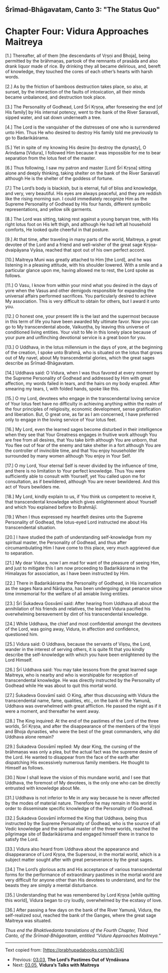 <!-- zkid: 2021-03-07_1101 -->

## Śrīmad-Bhāgavatam, Canto 3: "The Status Quo" 
# Chapter Four: Vidura Approaches Maitreya

[1.] Thereafter, all of them [the descendants of Vṛṣṇi and Bhoja], being permitted by the brāhmaṇas, partook of the remnants of prasāda and also drank liquor made of rice. By drinking they all became delirious, and, bereft of knowledge, they touched the cores of each other’s hearts with harsh words.

[2.] As by the friction of bamboos destruction takes place, so also, at sunset, by the interaction of the faults of intoxication, all their minds became unbalanced, and destruction took place.

[3.] The Personality of Godhead, Lord Śrī Kṛṣṇa, after foreseeing the end [of His family] by His internal potency, went to the bank of the River Sarasvatī, sipped water, and sat down underneath a tree.

[4.] The Lord is the vanquisher of the distresses of one who is surrendered unto Him. Thus He who desired to destroy His family told me previously to go to Badarikāśrama.

[5.] Yet in spite of my knowing His desire [to destroy the dynasty], O Arindama [Vidura], I followed Him because it was impossible for me to bear separation from the lotus feet of the master.

[6.] Thus following, I saw my patron and master [Lord Śrī Kṛṣṇa] sitting alone and deeply thinking, taking shelter on the bank of the River Sarasvatī although He is the shelter of the goddess of fortune.

[7.] The Lord’s body is blackish, but is eternal, full of bliss and knowledge, and very, very beautiful. His eyes are always peaceful, and they are reddish like the rising morning sun. I could immediately recognize Him as the Supreme Personality of Godhead by His four hands, different symbolic representations, and yellow silk garments.

[8.] The Lord was sitting, taking rest against a young banyan tree, with His right lotus foot on His left thigh, and although He had left all household comforts, He looked quite cheerful in that posture.

[9.] At that time, after traveling in many parts of the world, Maitreya, a great devotee of the Lord and a friend and well-wisher of the great sage Kṛṣṇa-dvaipāyana Vyāsa, reached that spot out of his own perfect accord.

[10.] Maitreya Muni was greatly attached to Him [the Lord], and he was listening in a pleasing attitude, with his shoulder lowered. With a smile and a particular glance upon me, having allowed me to rest, the Lord spoke as follows.

[11.] O Vasu, I know from within your mind what you desired in the days of yore when the Vasus and other demigods responsible for expanding the universal affairs performed sacrifices. You particularly desired to achieve My association. This is very difficult to obtain for others, but I award it unto you.

[12.] O honest one, your present life is the last and the supermost because in this term of life you have been awarded My ultimate favor. Now you can go to My transcendental abode, Vaikuṇṭha, by leaving this universe of conditioned living entities. Your visit to Me in this lonely place because of your pure and unflinching devotional service is a great boon for you.

[13.] O Uddhava, in the lotus millennium in the days of yore, at the beginning of the creation, I spoke unto Brahmā, who is situated on the lotus that grows out of My navel, about My transcendental glories, which the great sages describe as Śrīmad-Bhāgavatam.

[14.] Uddhava said: O Vidura, when I was thus favored at every moment by the Supreme Personality of Godhead and addressed by Him with great affection, my words failed in tears, and the hairs on my body erupted. After smearing my tears, I, with folded hands, spoke like this.

[15.] O my Lord, devotees who engage in the transcendental loving service of Your lotus feet have no difficulty in achieving anything within the realm of the four principles of religiosity, economic development, sense gratification and liberation. But, O great one, as far as I am concerned, I have preferred only to engage in the loving service of Your lotus feet.

[16.] My Lord, even the learned sages become disturbed in their intelligence when they see that Your Greatness engages in fruitive work although You are free from all desires, that You take birth although You are unborn, that You flee out of fear of the enemy and take shelter in a fort although You are the controller of invincible time, and that You enjoy householder life surrounded by many women although You enjoy in Your Self.

[17.] O my Lord, Your eternal Self is never divided by the influence of time, and there is no limitation to Your perfect knowledge. Thus You were sufficiently able to consult with Yourself, yet You called upon me for consultation, as if bewildered, although You are never bewildered. And this act of Yours bewilders me.

[18.] My Lord, kindly explain to us, if You think us competent to receive it, that transcendental knowledge which gives enlightenment about Yourself and which You explained before to Brahmājī.

[19.] When I thus expressed my heartfelt desires unto the Supreme Personality of Godhead, the lotus-eyed Lord instructed me about His transcendental situation.

[20.] I have studied the path of understanding self-knowledge from my spiritual master, the Personality of Godhead, and thus after circumambulating Him I have come to this place, very much aggrieved due to separation.

[21.] My dear Vidura, now I am mad for want of the pleasure of seeing Him, and just to mitigate this I am now proceeding to Badarikāśrama in the Himalayas for association, as I have been instructed by Him.

[22.] There in Badarikāśrama the Personality of Godhead, in His incarnation as the sages Nara and Nārāyaṇa, has been undergoing great penance since time immemorial for the welfare of all amiable living entities.

[23.] Śrī Śukadeva Gosvāmī said: After hearing from Uddhava all about the annihilation of his friends and relatives, the learned Vidura pacified his overwhelming bereavement by dint of his transcendental knowledge.

[24.] While Uddhava, the chief and most confidential amongst the devotees of the Lord, was going away, Vidura, in affection and confidence, questioned him.

[25.] Vidura said: O Uddhava, because the servants of Viṣṇu, the Lord, wander in the interest of serving others, it is quite fit that you kindly describe the self-knowledge with which you have been enlightened by the Lord Himself.

[26.] Śrī Uddhava said: You may take lessons from the great learned sage Maitreya, who is nearby and who is worshipable for reception of transcendental knowledge. He was directly instructed by the Personality of Godhead while He was about to quit this mortal world.

[27.] Śukadeva Gosvāmī said: O King, after thus discussing with Vidura the transcendental name, fame, qualities, etc., on the bank of the Yamunā, Uddhava was overwhelmed with great affliction. He passed the night as if it were a moment, and thereafter he went away.

[28.] The King inquired: At the end of the pastimes of the Lord of the three worlds, Śrī Kṛṣṇa, and after the disappearance of the members of the Vṛṣṇi and Bhoja dynasties, who were the best of the great commanders, why did Uddhava alone remain?

[29.] Śukadeva Gosvāmī replied: My dear King, the cursing of the brāhmaṇas was only a plea, but the actual fact was the supreme desire of the Lord. He wanted to disappear from the face of the earth after dispatching His excessively numerous family members. He thought to Himself as follows.

[30.] Now I shall leave the vision of this mundane world, and I see that Uddhava, the foremost of My devotees, is the only one who can be directly entrusted with knowledge about Me.

[31.] Uddhava is not inferior to Me in any way because he is never affected by the modes of material nature. Therefore he may remain in this world in order to disseminate specific knowledge of the Personality of Godhead.

[32.] Śukadeva Gosvāmī informed the King that Uddhava, being thus instructed by the Supreme Personality of Godhead, who is the source of all Vedic knowledge and the spiritual master of the three worlds, reached the pilgrimage site of Badarikāśrama and engaged himself there in trance to satisfy the Lord.

[33.] Vidura also heard from Uddhava about the appearance and disappearance of Lord Kṛṣṇa, the Supersoul, in the mortal world, which is a subject matter sought after with great perseverance by the great sages.

[34.] The Lord’s glorious acts and His acceptance of various transcendental forms for the performance of extraordinary pastimes in the mortal world are very difficult for anyone other than His devotees to understand, and for the beasts they are simply a mental disturbance.

[35.] Understanding that he was remembered by Lord Kṛṣṇa [while quitting this world], Vidura began to cry loudly, overwhelmed by the ecstasy of love.

[36.] After passing a few days on the bank of the River Yamunā, Vidura, the self-realized soul, reached the bank of the Ganges, where the great sage Maitreya was situated.

_Thus end the Bhaktivedanta translations of the Fourth Chapter, Third Canto, of the Śrīmad-Bhāgavatam, entitled “Vidura Approaches Maitreya.”_

---

Text copied from: [https://prabhupadabooks.com/sb/3/4]

- Previous: [03.03](03.03-t.html), **The Lord’s Pastimes Out of Vṛndāvana**
- Next: [03.05](03.05-t.html), **Vidura’s Talks with Maitreya**
<!--stackedit_data:
eyJoaXN0b3J5IjpbLTg2MjcyMTcyMV19
-->